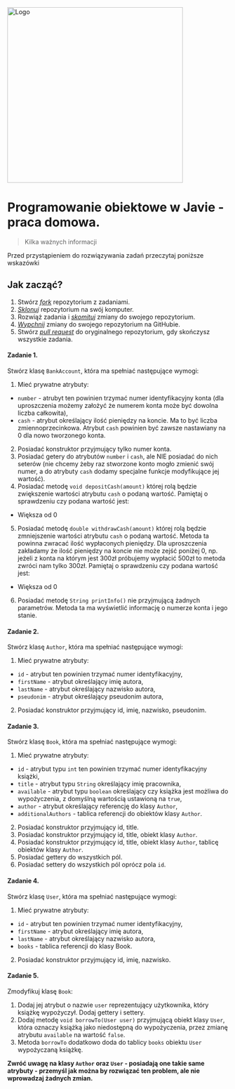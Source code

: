 <img alt="Logo" src="http://coderslab.pl/svg/logo-coderslab.svg" width="400">

# Programowanie obiektowe w Javie - praca domowa.

> Kilka ważnych informacji

Przed przystąpieniem do rozwiązywania zadań przeczytaj poniższe wskazówki

## Jak zacząć?

1. Stwórz [*fork*][forking] repozytorium z zadaniami.
2. [*Sklonuj*][ref-clone] repozytorium na swój komputer.
3. Rozwiąż zadania i [*skomituj*][ref-commit] zmiany do swojego repozytorium.
4. [*Wypchnij*][ref-push] zmiany do swojego repozytorium na GitHubie.
5. Stwórz [*pull request*][pull-request] do oryginalnego repozytorium, gdy skończysz wszystkie zadania.


#### Zadanie 1.
Stwórz klasę `BankAccount`, która ma spełniać następujące wymogi:

1. Mieć prywatne atrybuty:
 * `number` - atrubyt ten powinien trzymać numer identyfikacyjny konta (dla uproszczenia możemy założyć że numerem konta może być dowolna liczba całkowita),
 * `cash` - atrybut określający ilość pieniędzy na koncie. Ma to być liczba zmiennoprzecinkowa.  Atrybut `cash` powinien być zawsze nastawiany na 0 dla nowo tworzonego konta.
2. Posiadać konstruktor przyjmujący tylko numer konta.
3. Posiadać getery do atrybutów `number` i `cash`, ale NIE posiadać do nich seterów (nie chcemy żeby raz stworzone konto mogło zmienić swój numer, a do atrybuty `cash` dodamy specjalne funkcje modyfikujące jej wartość).
4. Posiadać metodę `void depositCash(amount)` której rolą będzie zwiększenie wartości atrybutu `cash` o podaną wartość. Pamiętaj o sprawdzeniu czy podana wartość jest:
 * Większa od 0
5. Posiadać metodę `double withdrawCash(amount)` której rolą będzie zmniejszenie wartości atrybutu `cash` o podaną wartość. 
Metoda ta powinna zwracać ilość wypłaconych pieniędzy. Dla uproszczenia zakładamy że ilość pieniędzy na koncie nie może zejść poniżej 0, np.
jeżeli z konta na którym jest 300zł próbujemy wypłacić 500zł to metoda zwróci nam tylko 300zł. 
Pamiętaj o sprawdzeniu czy podana wartość jest:
 * Większa od 0
6. Posiadać metodę `String printInfo()` nie przyjmującą żadnych parametrów. Metoda ta ma wyświetlić informację o numerze konta i jego stanie.

#### Zadanie 2.

Stwórz klasę `Author`, która ma spełniać następujące wymogi:

1. Mieć prywatne atrybuty:
 * `id` - atrybut ten powinien trzymać numer identyfikacyjny,
 * `firstName` - atrybut określający imię autora,
 * `lastName` - atrybut określający nazwisko autora,
 * `pseudonim` - atrybut określający pseudonim autora,
 
2. Posiadać konstruktor przyjmujący id, imię, nazwisko, pseudonim.

#### Zadanie 3.
Stwórz klasę `Book`, która ma spełniać następujące wymogi:

1. Mieć prywatne atrybuty:
 * `id` - atrybut typu `int` ten powinien trzymać numer identyfikacyjny książki,
 * `title` - atrybut typu `String` określający imię pracownika,
 * `available` - atrybut typu `boolean` określający czy książka jest możliwa do wypożyczenia, z domyślną wartością ustawioną na `true`,
 * `author` - atrybut określający referencję do klasy `Author`,
 * `additionalAuthors`  - tablica referencji do obiektów klasy `Author`.
2. Posiadać konstruktor przyjmujący id, title.
3. Posiadać konstruktor przyjmujący id, title, obiekt klasy `Author`.
4. Posiadać konstruktor przyjmujący id, title, obiekt klasy `Author`, tablicę obiektów klasy `Author`.
5. Posiadać gettery do wszystkich pól.
5. Posiadać settery do wszystkich pól oprócz pola `id`.

#### Zadanie 4.

Stwórz klasę `User`, która ma spełniać następujące wymogi:
1. Mieć prywatne atrybuty:
 * `id` - atrybut ten powinien trzymać numer identyfikacyjny,
 * `firstName` - atrybut określający imię autora,
 * `lastName` - atrybut określający nazwisko autora,
 * `books` - tablica referencji do klasy Book.
 
2. Posiadać konstruktor przyjmujący id, imię, nazwisko.

#### Zadanie 5.
Zmodyfikuj klasę `Book`:

1. Dodaj jej atrybut o nazwie `user` reprezentujący użytkownika, który książkę wypożyczył. Dodaj gettery i settery.
2. Dodaj metodę `void borrowTo(User user)` przyjmującą obiekt klasy `User`, która oznaczy książką jako niedostępną do wypożyczenia,
 przez zmianę atrybutu `available` na wartość `false`.
3. Metoda `borrowTo` dodatkowo doda do tablicy `books` obiektu `User` wypożyczaną książkę.
  
  
**Zwróć uwagę na klasy `Author` oraz `User` - posiadają one takie same atrybuty - przemyśl jak można by rozwiązać ten problem, ale nie wprowadzaj żadnych zmian.**
 

<!-- Links -->
[forking]: https://guides.github.com/activities/forking/
[ref-clone]: http://gitref.org/creating/#clone
[ref-commit]: http://gitref.org/basic/#commit
[ref-push]: http://gitref.org/remotes/#push
[pull-request]: https://help.github.com/articles/creating-a-pull-request
[ref-multiple-forms]: http://stackoverflow.com/a/14071321
